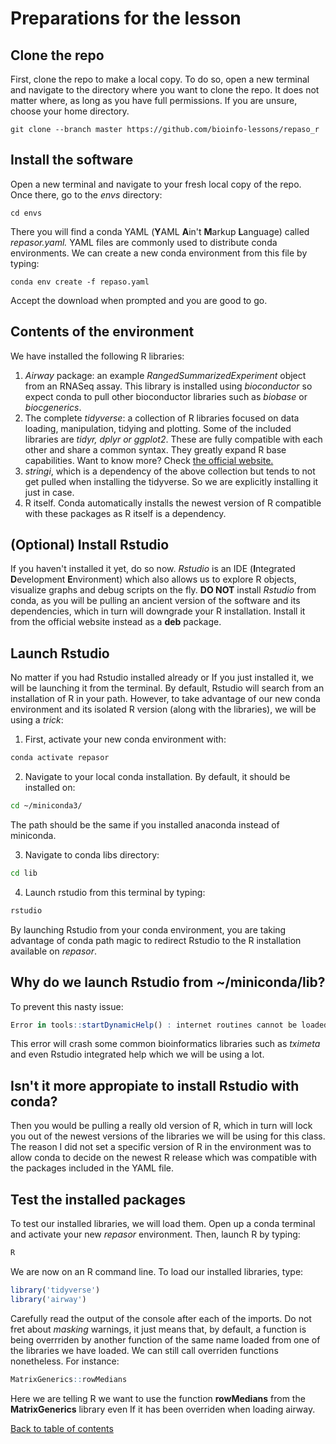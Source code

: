 # Preparations for the lesson

## Clone the repo
First, clone the repo to make a local copy. To do so, open a new terminal and navigate to
the directory where you want to clone the repo. It does not matter where, as long as you
have full permissions. If you are unsure, choose your home directory.

````
git clone --branch master https://github.com/bioinfo-lessons/repaso_r
````

## Install the software
Open a new terminal and navigate to your fresh local copy of the repo. Once there,
go to the _envs_ directory:
````
cd envs
````
 There you will find a conda YAML (**Y**AML **A**in't **M**arkup **L**anguage) called _repasor.yaml._  YAML files are commonly used to distribute conda environments. We can create a new conda environment from this file by typing:
````
conda env create -f repaso.yaml
````
Accept the download when prompted and you are good to go.

## Contents of the environment

We have installed the following R libraries:

1. _Airway_ package: an example _RangedSummarizedExperiment_ object from an RNASeq assay. This library is installed using _bioconductor_ so expect conda to pull other bioconductor libraries such as _biobase_ or _biocgenerics_.
1. The complete _tidyverse_: a collection of R libraries focused on data loading, manipulation, tidying and plotting. Some of the included libraries are _tidyr, dplyr or ggplot2_. These are fully compatible with each other and share a common syntax. They greatly expand R base capabilities. Want to know more? Check [the official website.](https://www.tidyverse.org/)
1. _stringi_, which is a dependency of the above collection but tends to not get pulled when installing the tidyverse. So we are explicitly installing it just in case.
1. R itself. Conda automatically installs the newest version of R compatible with these packages as R itself is a dependency. 

## (Optional) Install Rstudio ##
If you haven't installed it yet, do so now. _Rstudio_ is an IDE (**I**ntegrated **D**evelopment **E**nvironment) which also allows us to explore R objects, visualize graphs and debug scripts on the fly.  **DO NOT** install _Rstudio_ from conda, as you will be pulling an ancient version of the software and its dependencies, which in turn will downgrade your R installation. Install it from the official website instead as a **deb** package.

## Launch Rstudio ##
No matter if you had Rstudio installed already or If you just installed it, we will be launching it from the terminal. By default, Rstudio will search from an installation of R in your path. However, to take advantage of our new conda environment and its isolated R version (along with the libraries), we will be using a _trick_:

1. First, activate your new conda environment with:
```bash
conda activate repasor
```
2. Navigate to your local conda installation. By default, it should be installed on:
```bash
cd ~/miniconda3/
```
The path should be the same if you installed anaconda instead of miniconda.

3. Navigate to conda libs directory:
```bash
cd lib
```
4. Launch rstudio from this terminal by typing:
```bash
rstudio
```

By launching Rstudio from your conda environment, you are taking advantage of conda path magic to redirect Rstudio to the R installation available 
on _repasor_. 

## Why do we launch Rstudio from ~/miniconda/lib?
To prevent this nasty issue:
```R
Error in tools::startDynamicHelp() : internet routines cannot be loaded
```
This error will crash some common bioinformatics libraries such as _tximeta_ and even Rstudio integrated help which we will be using a lot. 

## Isn't it more appropiate to install Rstudio with conda?
Then you would be pulling a really old version of R, which in turn will lock you out of the newest versions of the libraries we will be using for this class. The reason I did not set a specific version of R in the environment was to allow conda to decide on the newest R release which was compatible with the packages included in the YAML file. 


## Test the installed packages
To test our installed libraries, we will load them. Open up a conda terminal and activate your new _repasor_ environment. Then, launch R by typing:
```bash
R
```
We are now on an R command line. To load our installed libraries, type:

```R
library('tidyverse')
library('airway')
```
Carefully read the output of the console after each of the imports. Do not fret about _masking_ warnings, it just means that, by default, a function
is being overrriden by another function of the same name loaded from one of the libraries we have loaded. We can still call overriden functions nonetheless. For instance:

```R
MatrixGenerics::rowMedians
```
Here we are telling R we want to use the function **rowMedians** from the **MatrixGenerics** library even If it has been overriden when loading airway.

[Back to table of contents](../README.md/#table-of-contents)
